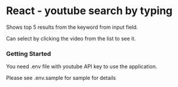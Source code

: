 # React - youtube search by typing

Shows top 5 results from the keyword from input field.

Can select by clicking the video from the list to see it.

### Getting Started

You need .env file with youtube API key to use the application.

Please see .env.sample for sample for details 


